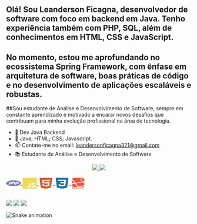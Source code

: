## Olá! Sou Leanderson Ficagna, desenvolvedor de software com foco em backend em Java. Tenho experiência também com PHP, SQL, além de conhecimentos em HTML, CSS e JavaScript.

## No momento, estou me aprofundando no ecossistema Spring Framework, com ênfase em arquitetura de software, boas práticas de código e no desenvolvimento de aplicações escaláveis e robustas.

##Sou estudante de Análise e Desenvolvimento de Software, sempre em constante aprendizado e motivado a encarar novos desafios que contribuam para minha evolução profissional na área de tecnologia.


- 🔭 Dev Java Backend
- 🌱 Java; HTML; CSS; Javascript.
- 📫 Contate-me no email: leandersonficagna321@gmail.com
- 📚 Estudante de Análise e Desenvolvimento de Software

<div align="center">
  <a href="https://github.com/leanficagna">
  <img height="180em" src="https://github-readme-stats.vercel.app/api?username=leanficagna&show_icons=true&theme=dracula&include_all_commits=true&count_private=true"/>
  <img height="180em" src="https://github-readme-stats.vercel.app/api/top-langs/?username=leanficagna&layout=compact&langs_count=7&theme=dracula"/>
</div>
  
<div style="display: inline_block"><br>
  <img align="center" alt="Lean-PHP" height="30" width="40" src="https://raw.githubusercontent.com/devicons/devicon/master/icons/php/php-plain.svg">
  <img align="center" alt="Lean-Js" height="30" width="40" src="https://raw.githubusercontent.com/devicons/devicon/master/icons/javascript/javascript-plain.svg">
  <img align="center" alt="Lean-HTML" height="30" width="40" src="https://raw.githubusercontent.com/devicons/devicon/master/icons/html5/html5-original.svg">
  <img align="center" alt="Lean-PHP" height="30" width="40" src="https://raw.githubusercontent.com/devicons/devicon/master/icons/css3/css3-plain.svg">
  <img align="center" alt="Lean-CSS" height="30" width="40" src="https://raw.githubusercontent.com/devicons/devicon/master/icons/laravel/laravel-plain-wordmark.svg">
</div>
  
##

<div>
  <a href="https://t.me/leanFicagna" target="_blank"><img src="https://img.shields.io/badge/Telegram-2CA5E0?style=for-the-badge&logo=telegram&logoColor=white" target="_blank"></a>
  <a href = "mailto:leandersonficagna321@gmail.com"><img src="https://img.shields.io/badge/-Gmail-%23333?style=for-the-badge&logo=gmail&logoColor=white" target="_blank"></a>
  <a href="https://www.linkedin.com/in/leanderson-ficagna/" target="_blank"><img src="https://img.shields.io/badge/-LinkedIn-%230077B5?style=for-the-badge&logo=linkedin&logoColor=white" target="_blank"></a>
 
  ![Snake animation](https://github.com/leanficagna/leanficagna/blob/output/github-contribution-grid-snake.svg)
</div>
